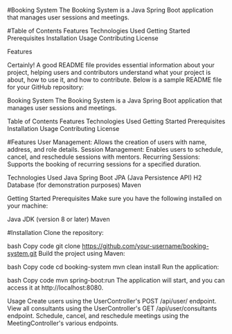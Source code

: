 

#Booking System
The Booking System is a Java Spring Boot application that manages user sessions and meetings.

#Table of Contents
Features
Technologies Used
Getting Started
Prerequisites
Installation
Usage
Contributing
License

Features

Certainly! A good README file provides essential information about your project, helping users and contributors understand what your project is about, how to use it, and how to contribute. Below is a sample README file for your GitHub repository:

Booking System
The Booking System is a Java Spring Boot application that manages user sessions and meetings.

Table of Contents
Features
Technologies Used
Getting Started
Prerequisites
Installation
Usage
Contributing
License


#Features
User Management: Allows the creation of users with name, address, and role details.
Session Management: Enables users to schedule, cancel, and reschedule sessions with mentors.
Recurring Sessions: Supports the booking of recurring sessions for a specified duration.


Technologies Used
Java
Spring Boot
JPA (Java Persistence API)
H2 Database (for demonstration purposes)
Maven

Getting Started
Prerequisites
Make sure you have the following installed on your machine:

Java JDK (version 8 or later)
Maven

#Installation
Clone the repository:

bash
Copy code
git clone https://github.com/your-username/booking-system.git
Build the project using Maven:

bash
Copy code
cd booking-system
mvn clean install
Run the application:

bash
Copy code
mvn spring-boot:run
The application will start, and you can access it at http://localhost:8080.

Usage
Create users using the UserController's POST /api/user/ endpoint.
View all consultants using the UserController's GET /api/user/consultants endpoint.
Schedule, cancel, and reschedule meetings using the MeetingController's various endpoints.
